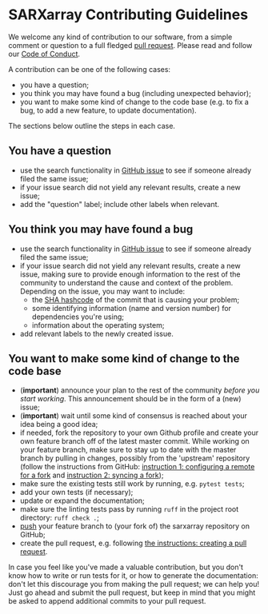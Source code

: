 
# SARXarray Contributing Guidelines


We welcome any kind of contribution to our software, from a simple comment 
or question to a full fledged [pull request](https://help.github.com/articles/about-pull-requests/). 
Please read and follow our [Code of Conduct](./CODE_OF_CONDUCT.md).

A contribution can be one of the following cases:

- you have a question;
- you think you may have found a bug (including unexpected behavior);
- you want to make some kind of change to the code base (e.g. to fix a bug, to add a new feature, to update documentation).

The sections below outline the steps in each case.

## You have a question

-  use the search functionality in [GitHub issue](https://github.com/TUDelftGeodesy/sarxarray/issues)
to see if someone already filed the same issue;
-  if your issue search did not yield any relevant results, create a new issue;
-  add the "question" label; include other labels when relevant.

## You think you may have found a bug

- use the search functionality in [GitHub issue](https://github.com/TUDelftGeodesy/sarxarray/issues) to see if someone already filed the same issue;
- if your issue search did not yield any relevant results, create a new issue, making sure to provide enough information to the rest of the community to understand the cause and context of the problem. Depending on the issue, you may want to include:
    - the [SHA hashcode](https://help.github.com/articles/autolinked-references-and-urls/#commit-shas>) of the commit that is causing your problem;
    - some identifying information (name and version number) for dependencies you're using;
    - information about the operating system;
- add relevant labels to the newly created issue.

## You want to make some kind of change to the code base

- (**important**) announce your plan to the rest of the community *before you start working*. This announcement should be in the form of a (new) issue;
- (**important**) wait until some kind of consensus is reached about your idea being a good idea;
- if needed, fork the repository to your own Github profile and create your own feature branch off of the latest master commit. While working on your feature branch, make sure to stay up to date with the master branch by pulling in changes, possibly from the 'upstream' repository (follow the instructions from GitHub: [instruction 1: configuring a remote for a fork](https://help.github.com/articles/configuring-a-remote-for-a-fork/) and [instruction 2: syncing a fork](https://help.github.com/articles/syncing-a-fork/));
- make sure the existing tests still work by running, e.g. `pytest tests`;
- add your own tests (if necessary);
- update or expand the documentation;
- make sure the linting tests pass by running `ruff` in the project root directory: `ruff check .`;
- [push](http://rogerdudler.github.io/git-guide/) your feature branch to (your fork of) the sarxarray repository on GitHub;
- create the pull request, e.g. following [the instructions: creating a pull request](https://help.github.com/articles/creating-a-pull-request/).

In case you feel like you've made a valuable contribution, but you don't know how to write or run tests for it, or how to generate the documentation: don't let this discourage you from making the pull request; we can help you! Just go ahead and submit the pull request, but keep in mind that you might be asked to append additional commits to your pull request.